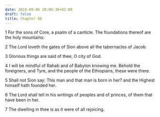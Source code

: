 ```yaml
---
date: 2024-09-06 20:00:30+02:00
draft: false
title: Chapter 86
---
```




1 For the sons of Core, a psalm of a canticle. The foundations thereof are the holy mountains:

2 The Lord loveth the gates of Sion above all the tabernacles of Jacob.

3 Glorious things are said of thee, O city of God.

4 I will be mindful of Rahab and of Babylon knowing me. Behold the foreigners, and Tyre, and the people of the Ethiopians, these were there.

5 Shall not Sion say: This man and that man is born in her? and the Highest himself hath founded her.

6 The Lord shall tell in his writings of peoples and of princes, of them that have been in her.

7 The dwelling in thee is as it were of all rejoicing.


